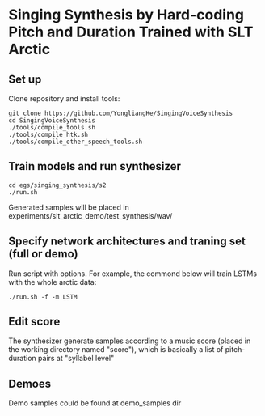 # Singing Synthesis by Hard-coding Pitch and Duration Trained with SLT Arctic

## Set up
Clone repository and install tools:
```
git clone https://github.com/YongliangHe/SingingVoiceSynthesis
cd SingingVoiceSynthesis
./tools/compile_tools.sh
./tools/compile_htk.sh
./tools/compile_other_speech_tools.sh
```

## Train models and run synthesizer
```
cd egs/singing_synthesis/s2
./run.sh
```
Generated samples will be placed in experiments/slt_arctic_demo/test_synthesis/wav/

## Specify network architectures and traning set (full or demo)
Run script with options. For example, the commond below will train LSTMs with the whole arctic data:
```
./run.sh -f -m LSTM
```

## Edit score
The synthesizer generate samples according to a music score (placed in the working directory named "score"), which is basically a list of pitch-duration pairs at "syllabel level"

## Demoes
Demo samples could be found at demo_samples dir
